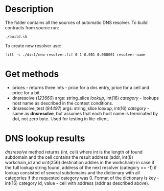 # Description

The folder contains all the sources of automatic DNS resolver.
To build contracts from source run: 

```
./build.sh
```

To create new resolver use:

```
fift -s ./dist/new-resolver.fif 0 1 0.001 0.000001 resolver-name
```

# Get methods
* prices - returns three ints - price for a dns entry, price for a cell and price for a bit
* dnsresolve (*123660*) args: string_slice *lookup*, int(16) *category* - lookups host name as described in the contest conditions.
* dnsresolve_test (*94497*) args: string_slice *lookup*, int(16) *category* - same as **dnsresolve**, but assumes that each host name is terminated by dot, not zero byte. Used for testing in lite-client.

# DNS lookup results

*dnsresolve* method returns (int, cell) where int is the length of found subdomain and the cell contains the result address (addr, int(8) workchain_id and uint(256) destination addres in the workchain) in case if the full lookup string found, address of the next resolver (category == -1) if lookup consisted of several subdomains and the dictionary with all categories if the requested category was 0. Format of the dictionary is key - int(16) category id, value - cell with address (addr as described above).